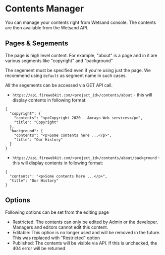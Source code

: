 # Contents Manager
You can manage your contents right from Wetsand console. The contents are then available from the Wetsand API.

## Pages & Segements
The page is high level content. For example, "about" is a page and in it are various segments like "copyright" and "background"

The segement must be specified even if you're using just the page. We recommend using `default` as segment name in such cases.

All the segements can be accessed via GET API call.

* `https://api.firewebkit.com/<project_id>/contents/about` - this will display contents in following format:
```
{
  "copyright": {
    "contents": "<p>Copyright 2020 - Amrayn Web services</p>",
    "title": "Copyright"
  },
  "background": {
    "contents": "<p>Some contents here ...</p>",
    "title": "Our History"
  }
}
```

* `https://api.firewebkit.com/<project_id>/contents/about/background` - this will display contents in following format:

```
{
  "contents": "<p>Some contents here ...</p>",
  "title": "Our History"
}
```


## Options
Following options can be set from the editing page

* Restricted: The contents can only be edited by Admin or the developer. Managers and editors cannot edit this content.
* Editable: This option is no longer used and will be removed in the future. This was replaced with "Restricted" option
* Published: The contents will be visible via API. If this is unchecked, the 404 error will be returned
